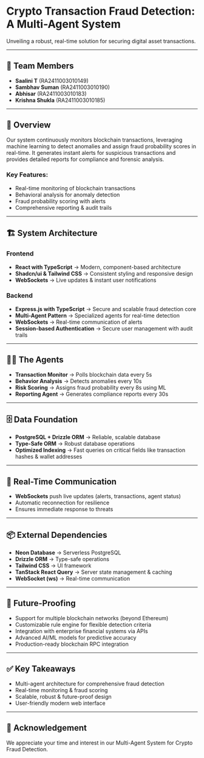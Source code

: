 
# Crypto Transaction Fraud Detection: A Multi-Agent System

Unveiling a robust, real-time solution for securing digital asset transactions.

---

## 👥 Team Members
- **Saalini T** (RA2411003010149)
- **Sambhav Suman** (RA2411003010190)
- **Abhisar** (RA2411003010183)
- **Krishna Shukla** (RA2411003010185)

---

## 🚀 Overview
Our system continuously monitors blockchain transactions, leveraging machine learning to detect anomalies and assign fraud probability scores in real-time. It generates instant alerts for suspicious transactions and provides detailed reports for compliance and forensic analysis.

### Key Features:
- Real-time monitoring of blockchain transactions  
- Behavioral analysis for anomaly detection  
- Fraud probability scoring with alerts  
- Comprehensive reporting & audit trails  

---

## 🏗️ System Architecture

### **Frontend**
- **React with TypeScript** → Modern, component-based architecture  
- **Shadcn/ui & Tailwind CSS** → Consistent styling and responsive design  
- **WebSockets** → Live updates & instant user notifications  

### **Backend**
- **Express.js with TypeScript** → Secure and scalable fraud detection core  
- **Multi-Agent Pattern** → Specialized agents for real-time detection  
- **WebSockets** → Real-time communication of alerts  
- **Session-based Authentication** → Secure user management with audit trails  

---

## 🧑‍💻 The Agents
- **Transaction Monitor** → Polls blockchain data every 5s  
- **Behavior Analysis** → Detects anomalies every 10s  
- **Risk Scoring** → Assigns fraud probability every 8s using ML  
- **Reporting Agent** → Generates compliance reports every 30s  

---

## 🗄️ Data Foundation
- **PostgreSQL + Drizzle ORM** → Reliable, scalable database  
- **Type-Safe ORM** → Robust database operations  
- **Optimized Indexing** → Fast queries on critical fields like transaction hashes & wallet addresses  

---

## 🔗 Real-Time Communication
- **WebSockets** push live updates (alerts, transactions, agent status)  
- Automatic reconnection for resilience  
- Ensures immediate response to threats  

---

## 📦 External Dependencies
- **Neon Database** → Serverless PostgreSQL  
- **Drizzle ORM** → Type-safe operations  
- **Tailwind CSS** → UI framework  
- **TanStack React Query** → Server state management & caching  
- **WebSocket (ws)** → Real-time communication  



---

## 🔮 Future-Proofing
- Support for multiple blockchain networks (beyond Ethereum)  
- Customizable rule engine for flexible detection criteria  
- Integration with enterprise financial systems via APIs  
- Advanced AI/ML models for predictive accuracy  
- Production-ready blockchain RPC integration  

---

## ✅ Key Takeaways
- Multi-agent architecture for comprehensive fraud detection  
- Real-time monitoring & fraud scoring  
- Scalable, robust & future-proof design  
- User-friendly modern web interface  

---

## 🙏 Acknowledgement
We appreciate your time and interest in our Multi-Agent System for Crypto Fraud Detection.
